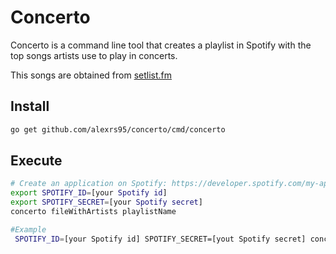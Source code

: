 # Concerto
Concerto is a command line tool that creates a playlist in Spotify with the top songs
artists use to play in concerts.

This songs are obtained from [setlist.fm](http://setlist.fm)

## Install
```BASH
go get github.com/alexrs95/concerto/cmd/concerto
```

## Execute

```BASH
# Create an application on Spotify: https://developer.spotify.com/my-applications
export SPOTIFY_ID=[your Spotify id]
export SPOTIFY_SECRET=[your Spotify secret]
concerto fileWithArtists playlistName

#Example
 SPOTIFY_ID=[your Spotify id] SPOTIFY_SECRET=[yout Spotify secret] concerto testdata/test.txt test
```